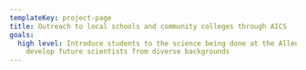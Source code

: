 ```yaml
---
templateKey: project-page
title: Outreach to local schools and community colleges through AICS
goals:
  high level: Introduce students to the science being done at the Allen and help
    develop future scientists from diverse backgrounds
---
```

